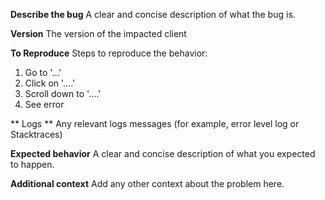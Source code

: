 **Describe the bug**
A clear and concise description of what the bug is.

**Version**
The version of the impacted client

**To Reproduce**
Steps to reproduce the behavior:
1. Go to '...'
2. Click on '....'
3. Scroll down to '....'
4. See error

** Logs **
Any relevant logs messages (for example, error level log or Stacktraces)

**Expected behavior**
A clear and concise description of what you expected to happen.

**Additional context**
Add any other context about the problem here.

